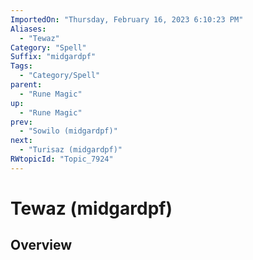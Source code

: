 ```yaml
---
ImportedOn: "Thursday, February 16, 2023 6:10:23 PM"
Aliases:
  - "Tewaz"
Category: "Spell"
Suffix: "midgardpf"
Tags:
  - "Category/Spell"
parent:
  - "Rune Magic"
up:
  - "Rune Magic"
prev:
  - "Sowilo (midgardpf)"
next:
  - "Turisaz (midgardpf)"
RWtopicId: "Topic_7924"
---
```

# Tewaz (midgardpf)
## Overview
